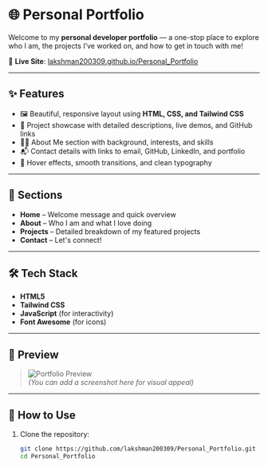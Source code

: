# 🌐 Personal Portfolio

Welcome to my **personal developer portfolio** — a one-stop place to explore who I am, the projects I’ve worked on, and how to get in touch with me!

🔗 **Live Site**: [lakshman200309.github.io/Personal_Portfolio](https://lakshman200309.github.io/Personal_Portfolio/)

---

## ✨ Features

- 🖼️ Beautiful, responsive layout using **HTML, CSS, and Tailwind CSS**
- 💼 Project showcase with detailed descriptions, live demos, and GitHub links
- 🙋‍♂️ About Me section with background, interests, and skills
- 📬 Contact details with links to email, GitHub, LinkedIn, and portfolio
- 🎨 Hover effects, smooth transitions, and clean typography

---

## 📁 Sections

- **Home** – Welcome message and quick overview
- **About** – Who I am and what I love doing
- **Projects** – Detailed breakdown of my featured projects
- **Contact** – Let's connect!

---

## 🛠️ Tech Stack

- **HTML5**
- **Tailwind CSS**
- **JavaScript** (for interactivity)
- **Font Awesome** (for icons)

---

## 📸 Preview

> ![Portfolio Preview](preview.jpg)  
> *(You can add a screenshot here for visual appeal)*

---

## 🧩 How to Use

1. Clone the repository:
   ```bash
   git clone https://github.com/lakshman200309/Personal_Portfolio.git
   cd Personal_Portfolio
